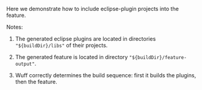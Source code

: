 Here we demonstrate how to include eclipse-plugin projects into the feature.

Notes:

1. The generated eclipse plugins are located in directories `"${buildDir}/libs"` of their projects.

2. The generated feature is located in directory `"${buildDir}/feature-output"`.

3. Wuff correctly determines the build sequence: first it builds the plugins, then the feature.

